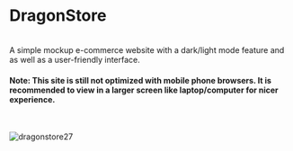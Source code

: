 <h1>DragonStore</h1> <br>
A simple mockup e-commerce website with a dark/light mode feature and as well as a user-friendly interface. <br>
<h4> Note: This site is still not optimized with mobile phone browsers. It is recommended to view in a larger screen like laptop/computer for nicer experience.</h4> <br>

![dragonstore27](https://user-images.githubusercontent.com/72547619/128013632-53f91ff6-0877-4c0e-89fa-a1260b106e61.png)


